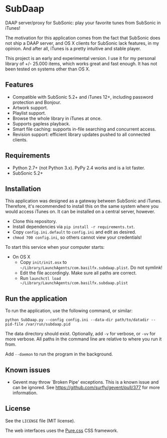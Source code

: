 # SubDaap
DAAP server/proxy for SubSonic: play your favorite tunes from SubSonic in iTunes!

The motivation for this application comes from the fact that SubSonic does not ship a DAAP server, and OS X clients for SubSonic lack features, in my opinion. And after all, iTunes is a pretty intuitive and stable player.

This project is an early and experimental version. I use it for my personal library of +/- 25.000 items, which works great and fast enough. It has not been tested on systems other than OS X.

## Features
* Compatible with SubSonic 5.2+ and iTunes 12+, including password protection and Bonjour.
* Artwork support.
* Playlist support.
* Browse the whole library in iTunes at once.
* Supports gapless playback.
* Smart file caching: supports in-file searching and concurrent access.
* Revision support: efficient library updates pushed to all connected clients.

## Requirements
* Python 2.7+ (not Python 3.x). PyPy 2.4 works and is a lot faster.
* SubSonic 5.2+

## Installation
This application was designed as a gateway between SubSonic and iTunes. Therefore, it's recommended to install this on the same system where you would access iTunes on. It can be installed on a central server, however.

* Clone this repository.
* Install dependencies via `pip install -r requirements.txt`.
* Copy `config.ini.default` to `config.ini` and edit as desired.
* `chmod 700 config.ini`, so others cannot view your credentials!

To start this service when your computer starts:
* On OS X
  * Copy `init/init.osx` to `~/Library/LaunchAgents/com.basilfx.subdaap.plist`. Do not symlink!
  * Edit the file accordingly. Make sure all paths are correct.
  * Run `launchctl load  ~/Library/LaunchAgents/com.basilfx.subdaap.plist`

## Run the application
To run the application, use the following command, or similar:

```
python SubDaap.py --config config.ini --data-dir path/to/datadir --pid-file /var/run/subdaap.pid
```

The data directory should exist. Optionally, add `-v` for verbose, or `-vv` for more verbose. All paths in the command line are relative to where you run it from.

Add `--daemon` to run the program in the background.

## Known issues
* Gevent may throw `Broken Pipe' exceptions. This is a known issue and can be ignored. See https://github.com/surfly/gevent/pull/377 for more information.

## License
See the `LICENSE` file (MIT license).

The web interfaces uses the [Pure.css](http://purecss.io/) CSS framework.